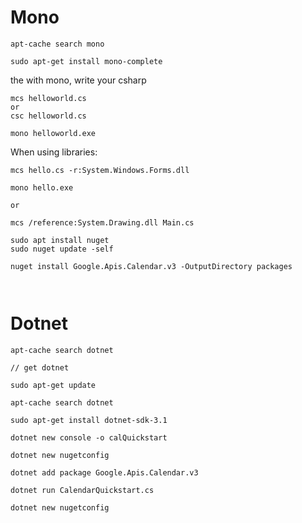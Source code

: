 
# Mono

```
apt-cache search mono

sudo apt-get install mono-complete
```
the with mono, write your csharp

```
mcs helloworld.cs
or
csc helloworld.cs

mono helloworld.exe
```

When using libraries:
```
mcs hello.cs -r:System.Windows.Forms.dll

mono hello.exe

or

mcs /reference:System.Drawing.dll Main.cs

sudo apt install nuget
sudo nuget update -self

nuget install Google.Apis.Calendar.v3 -OutputDirectory packages



```


# Dotnet

```
apt-cache search dotnet

// get dotnet

sudo apt-get update

apt-cache search dotnet

sudo apt-get install dotnet-sdk-3.1

```

```
dotnet new console -o calQuickstart

dotnet new nugetconfig

dotnet add package Google.Apis.Calendar.v3

dotnet run CalendarQuickstart.cs 

```


`dotnet new nugetconfig`